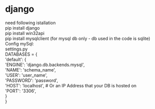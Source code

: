 # django
need following istallation  
	pip install django  
	pip install win32api  
	pip install mysqlclient (for mysql db only - db used in the code is sqlite)  
Config mySql:  
	settings.py  
	DATABASES = {  
			'default': {  
					'ENGINE': 'django.db.backends.mysql',  
					'NAME': 'schema_name',  
					'USER': 'user_name',  
					'PASSWORD': 'password',  
					'HOST': 'localhost',   # Or an IP Address that your DB is hosted on  
					'PORT': '3306',  
			}  
	}  
  
